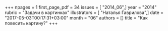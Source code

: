 +++
npages = 1
first_page_pdf = 34
issues = [ "2014_06",]
year = "2014"
rubric = "Задачи в картинках"
illustrators = [ "Наталья Гаврилова",]
date = "2017-05-03T00:17:31+03:00"
month = "06"
authors = []
title = "Как повесить картину?"
+++
